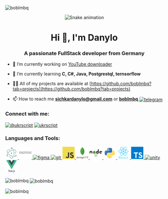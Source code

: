 <p align="left"> <img src="https://komarev.com/ghpvc/?username=boblmbq&label=Profile%20views&color=0e75b6&style=flat" alt="boblmbq" /> </p>


<div align="center">
  <img id="snake-animation" src="" alt="Snake animation">
</div>

<script>
  // Detect user's GitHub theme preference
  const isDarkTheme = window.matchMedia && window.matchMedia('(prefers-color-scheme: dark)').matches;

  // Update image source based on the theme preference
  const snakeAnimation = document.getElementById('snake-animation');
  if (isDarkTheme) {
    snakeAnimation.src = 'https://github.com/boblmbq/boblmbq/blob/output/github-snake-dark.svg';
  } else {
    snakeAnimation.src = 'https://github.com/boblmbq/boblmbq/blob/output/github-snake.svg';
  }
</script>

<h1 align="center">Hi 👋, I'm Danylo</h1>
<h3 align="center">A passionate FullStack developer from Germany</h3>


- 🔭 I’m currently working on [YouTube downloader](https://github.com/SheGaDev/lazy-youtube-downloader)

- 🌱 I’m currently learning **C, C#, Java, Postgrestql, ternsorflow**

- 👨‍💻 All of my projects are available at [https://github.com/boblmbq?tab=projects](https://github.com/boblmbq?tab=projects)

- 📫 How to reach me **sichkardanylo@gmail.com** or [**boblmbq** <img src="https://imgs.search.brave.com/26ZsIqcw0pDEBZ8LHLQmFbVPXzq3rm_ZCDPVhIaHJ9E/rs:fit:860:0:0/g:ce/aHR0cHM6Ly9naXRo/dWIuY29tL1RlbGVn/cmFtQmV0YS9UZWxl/Z3JhbS9yYXcvbWFp/bi9Bc3NldHMvdGVs/ZWdyYW0ucG5n" alt="telegram" align="center" widht="22" height="22"/>](https://t.me/boblmbq)

<h3 align="left">Connect with me:</h3>
<p align="left">
<a href="https://medium.com/@ukrscript"  target="_blank"><img align="center" src="https://raw.githubusercontent.com/rahuldkjain/github-profile-readme-generator/master/src/images/icons/Social/medium.svg" alt="@ukrscript" height="30" width="40" /></a>
<a href="https://www.youtube.com/channel/UCEWKjXRIcns2BqIxymcAHmQ"  target="_blank"><img align="center" src="https://raw.githubusercontent.com/rahuldkjain/github-profile-readme-generator/master/src/images/icons/Social/youtube.svg" alt="ukrscript" height="30" width="40" /></a>
</p>

<h3 align="left">Languages and Tools:</h3>
<p align="left"> <a href="https://www.electronjs.org" target="_blank" rel="noreferrer"> <img src="https://raw.githubusercontent.com/devicons/devicon/master/icons/electron/electron-original.svg" alt="electron" width="40" height="40"/> </a> <a href="https://expressjs.com" target="_blank" rel="noreferrer"> <img src="https://raw.githubusercontent.com/devicons/devicon/master/icons/express/express-original-wordmark.svg" alt="express" width="40" height="40"/> </a> <a href="https://www.figma.com/" target="_blank" rel="noreferrer"> <img src="https://www.vectorlogo.zone/logos/figma/figma-icon.svg" alt="figma" width="40" height="40"/> </a> <a href="https://git-scm.com/" target="_blank" rel="noreferrer"> <img src="https://www.vectorlogo.zone/logos/git-scm/git-scm-icon.svg" alt="git" width="40" height="40"/> </a> <a href="https://developer.mozilla.org/en-US/docs/Web/JavaScript" target="_blank" rel="noreferrer"> <img src="https://raw.githubusercontent.com/devicons/devicon/master/icons/javascript/javascript-original.svg" alt="javascript" width="40" height="40"/> </a> <a href="https://www.mongodb.com/" target="_blank" rel="noreferrer"> <img src="https://raw.githubusercontent.com/devicons/devicon/master/icons/mongodb/mongodb-original-wordmark.svg" alt="mongodb" width="40" height="40"/> </a> <a href="https://nodejs.org" target="_blank" rel="noreferrer"> <img src="https://raw.githubusercontent.com/devicons/devicon/master/icons/nodejs/nodejs-original-wordmark.svg" alt="nodejs" width="40" height="40"/> </a> <a href="https://www.python.org" target="_blank" rel="noreferrer"> <img src="https://raw.githubusercontent.com/devicons/devicon/master/icons/python/python-original.svg" alt="python" width="40" height="40"/> </a> <a href="https://reactjs.org/" target="_blank" rel="noreferrer"> <img src="https://raw.githubusercontent.com/devicons/devicon/master/icons/react/react-original-wordmark.svg" alt="react" width="40" height="40"/> </a> <a href="https://www.typescriptlang.org/" target="_blank" rel="noreferrer"> <img src="https://raw.githubusercontent.com/devicons/devicon/master/icons/typescript/typescript-original.svg" alt="typescript" width="40" height="40"/> </a> <a href="https://unity.com/" target="_blank" rel="noreferrer"> <img src="https://www.vectorlogo.zone/logos/unity3d/unity3d-icon.svg" alt="unity" width="40" height="40"/> </a> <a href="https://vuejs.org/" target="_blank" rel="noreferrer"> <img src="https://raw.githubusercontent.com/devicons/devicon/master/icons/vuejs/vuejs-original-wordmark.svg" alt="vuejs" width="40" height="40"/> </a> </p>

<p><img align="left" src="https://github-readme-stats.vercel.app/api/top-langs?username=boblmbq&show_icons=true&locale=en&layout=compact" alt="boblmbq" /></p>

<p>&nbsp;<img align="center" src="https://github-readme-stats.vercel.app/api?username=boblmbq&show_icons=true&locale=en" alt="boblmbq" /></p>

<p><img align="center" src="https://github-readme-streak-stats.herokuapp.com/?user=boblmbq&" alt="boblmbq" /></p>

